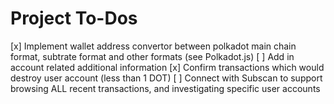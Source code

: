# Project To-Dos

[x] Implement wallet address convertor between polkadot main chain format, subtrate format and other formats (see Polkadot.js)
[ ] Add in account related additional information
[x] Confirm transactions which would destroy user account (less than 1 DOT)
[ ] Connect with Subscan to support browsing ALL recent transactions, and investigating specific user accounts
